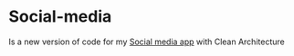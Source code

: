 # Social-media
Is a new version of code for my [Social media app](https://github.com/kareemAboelatta/social-media-app) with Clean Architecture
